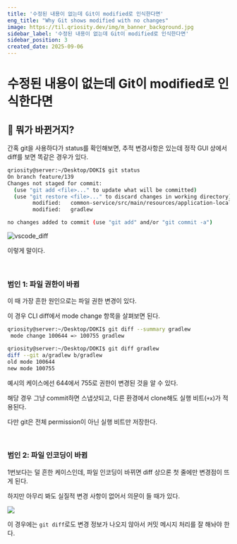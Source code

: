 ```yaml
---
title: '수정된 내용이 없는데 Git이 modified로 인식한다면'
eng_title: "Why Git shows modified with no changes"
image: https://til.qriosity.dev/img/m_banner_background.jpg
sidebar_label: '수정된 내용이 없는데 Git이 modified로 인식한다면'
sidebar_position: 3
created_date: 2025-09-06
---
```


# 수정된 내용이 없는데 Git이 modified로 인식한다면

## 🤷 뭐가 바뀐거지?

간혹 git을 사용하다가 status를 확인해보면, 추적 변경사항은 있는데 정작 GUI 상에서 diff를 보면 똑같은 경우가 있다.

```sh
qriosity@server:~/Desktop/DOKI$ git status
On branch feature/139
Changes not staged for commit:
  (use "git add <file>..." to update what will be committed)
  (use "git restore <file>..." to discard changes in working directory)
        modified:   common-service/src/main/resources/application-local.yml
        modified:   gradlew

no changes added to commit (use "git add" and/or "git commit -a")
```

![vscode_diff](https://velog.velcdn.com/images/qriosity/post/7c7ff0fc-5cf0-4dec-9c69-26c2e37a63fd/image.png)

이렇게 말이다.

<br />

### 범인 1: 파일 권한이 바뀜

이 때 가장 흔한 원인으로는 파일 권한 변경이 있다.

이 경우 CLI diff에서 mode change 항목을 살펴보면 된다.

```sh
qriosity@server:~/Desktop/DOKI$ git diff --summary gradlew
 mode change 100644 => 100755 gradlew
```

```sh
qriosity@server:~/Desktop/DOKI$ git diff gradlew
diff --git a/gradlew b/gradlew
old mode 100644
new mode 100755
```

예시의 케이스에선 644에서 755로 권한이 변경된 것을 알 수 있다.

해당 경우 그냥 commit하면 스냅샷되고, 다른 환경에서 clone해도 실행 비트(`+x`)가 적용된다.

다만 git은 전체 permission이 아닌 실행 비트만 저장한다.

<br />

### 범인 2: 파일 인코딩이 바뀜

1번보다는 덜 흔한 케이스인데, 파일 인코딩이 바뀌면 diff 상으론 첫 줄에만 변경점이 뜨게 된다.

하지만 아무리 봐도 실질적 변경 사항이 없어서 의문이 들 때가 있다.

![](https://velog.velcdn.com/images/qriosity/post/cdf4497e-5223-460a-bac1-6ebb68acd691/image.png)

이 경우에는 `git diff`로도 변경 정보가 나오지 않아서 커밋 메시지 처리를 잘 해놔야 한다.